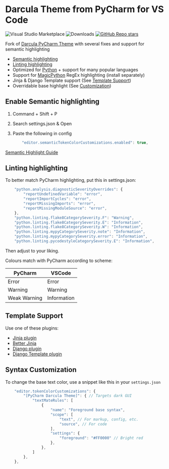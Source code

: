 # Darcula Theme from PyCharm for VS Code

![Visual Studio Marketplace](https://vsmarketplacebadge.apphb.com/version/Bobronium.darcula-from-pycharm.svg) ![Downloads](https://vsmarketplacebadge.apphb.com/downloads/Bobronium.darcula-from-pycharm.svg) [![GitHub Repo stars](https://img.shields.io/github/stars/Bobronium/vscode-pycharm-darcula-theme?label=Star%20on%20GitHub&style=social)](https://github.com/Bobronium/vscode-pycharm-darcula-theme)

Fork of [Darcula PyCharm Theme](https://marketplace.visualstudio.com/items?itemName=garytyler.darcula-pycharm) with several fixes and support for semantic highlighting

* [Semantic highlighting](#enable-semantic-highlighting)
* [Linting highlighting](#linting-highlighting)
* Optimized for [Python](https://marketplace.visualstudio.com/items?itemName=ms-python.python) + support for many popular languages
* Support for [MagicPython](https://marketplace.visualstudio.com/items?itemName=magicstack.MagicPython) RegEx highlighting (install separately)
* Jinja & Django Template support (See [Template Support](#template-support))
* Overridable base highlight (See [Customization](#syntax-customization))

## Enable Semantic highlighting

1. Command + Shift + P
2. Search settings.json & Open
3. Paste the following in config

    ```js
        "editor.semanticTokenColorCustomizations.enabled": true,
    ```

[Semantic Highlight Guide](https://code.visualstudio.com/api/language-extensions/semantic-highlight-guide)

## Linting highlighting

To better match PyCharm highlighting, put this in settings.json:

```js
    "python.analysis.diagnosticSeverityOverrides": {
        "reportUndefinedVariable": "error",
        "reportImportCycles": "error",
        "reportMissingImports": "error",
        "reportMissingModuleSource": "error",
    },
    "python.linting.flake8CategorySeverity.F": "Warning",
    "python.linting.flake8CategorySeverity.E": "Information",
    "python.linting.flake8CategorySeverity.W": "Information",
    "python.linting.mypyCategorySeverity.note": "Information",
    "python.linting.mypyCategorySeverity.error": "Information",
    "python.linting.pycodestyleCategorySeverity.E": "Information",
```

Then adjust to your liking.

Colours match with PyCharm according to scheme:

| PyCharm      | VSCode      |
|--------------|-------------|
| Error        | Error       |
| Warning      | Warning     |
| Weak Warning | Information |

## Template Support

Use one of these plugins:

* [Jinja plugin](https://marketplace.visualstudio.com/items?itemName=wholroyd.jinja)
* [Better Jinja](https://marketplace.visualstudio.com/items?itemName=samuelcolvin.jinjahtml)
* [Django plugin](https://marketplace.visualstudio.com/items?itemName=batisteo.vscode-django)
* [Django Template plugin](https://marketplace.visualstudio.com/items?itemName=bibhasdn.django-html)

## Syntax Customization

To change the base text color, use a snippet like this in your `settings.json`

```js
    "editor.tokenColorCustomizations": {
        "[PyCharm Darcula Theme]": { // Targets dark GUI
            "textMateRules": [
                {
                    "name": "Foreground base syntax",
                    "scope": [
                        "text", // For markup, config, etc.
                        "source", // For code
                    ],
                    "settings": {
                        "foreground": "#FF0000" // Bright red
                    },
                },
            ]
        },
    },
```

